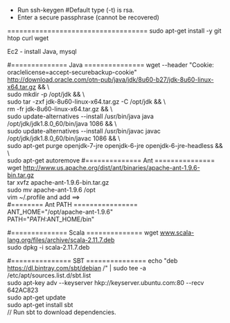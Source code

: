 - Run ssh-keygen #Default type (-t) is rsa.
- Enter a secure passphrase (cannot be recovered)

===================================
sudo apt-get install -y git htop curl wget



Ec2 - install Java, mysql


#============== Java ===============
wget --header "Cookie: oraclelicense=accept-securebackup-cookie"   http://download.oracle.com/otn-pub/java/jdk/8u60-b27/jdk-8u60-linux-x64.tar.gz && \  
sudo mkdir -p /opt/jdk && \  
sudo tar -zxf jdk-8u60-linux-x64.tar.gz -C /opt/jdk && \  
rm -fr jdk-8u60-linux-x64.tar.gz && \  
sudo update-alternatives --install /usr/bin/java java /opt/jdk/jdk1.8.0_60/bin/java 1086 && \  
sudo update-alternatives --install /usr/bin/javac javac /opt/jdk/jdk1.8.0_60/bin/javac 1086 && \  
sudo apt-get purge openjdk-7-jre openjdk-6-jre openjdk-6-jre-headless && \  
sudo apt-get autoremove 
#============== Ant ===============
wget http://www.us.apache.org/dist/ant/binaries/apache-ant-1.9.6-bin.tar.gz  
tar xvfz apache-ant-1.9.6-bin.tar.gz  
sudo mv apache-ant-1.9.6 /opt  
vim ~/.profile and add ==>  
 #======== Ant PATH ================  
ANT_HOME="/opt/apache-ant-1.9.6"   
PATH="$PATH:$ANT_HOME/bin"

#============== Scala ==============
wget www.scala-lang.org/files/archive/scala-2.11.7.deb  
sudo dpkg -i scala-2.11.7.deb

#=============== SBT ===============
echo "deb https://dl.bintray.com/sbt/debian /" | sudo tee -a /etc/apt/sources.list.d/sbt.list  
sudo apt-key adv --keyserver hkp://keyserver.ubuntu.com:80 --recv 642AC823  
sudo apt-get update  
sudo apt-get install sbt  
// Run sbt to download dependencies.


